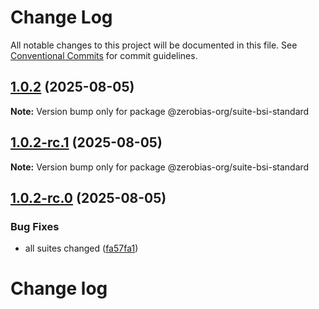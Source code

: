 # Change Log

All notable changes to this project will be documented in this file.
See [Conventional Commits](https://conventionalcommits.org) for commit guidelines.

## [1.0.2](https://github.com/zerobias-org/suite/compare/@zerobias-org/suite-bsi-standard@1.0.2-rc.1...@zerobias-org/suite-bsi-standard@1.0.2) (2025-08-05)

**Note:** Version bump only for package @zerobias-org/suite-bsi-standard





## [1.0.2-rc.1](https://github.com/zerobias-org/suite/compare/@zerobias-org/suite-bsi-standard@1.0.2-rc.0...@zerobias-org/suite-bsi-standard@1.0.2-rc.1) (2025-08-05)

**Note:** Version bump only for package @zerobias-org/suite-bsi-standard





## [1.0.2-rc.0](https://github.com/zerobias-org/suite/compare/@zerobias-org/suite-bsi-standard@1.0.1...@zerobias-org/suite-bsi-standard@1.0.2-rc.0) (2025-08-05)


### Bug Fixes

* all suites changed ([fa57fa1](https://github.com/zerobias-org/suite/commit/fa57fa1af7628003297df46b2d7740fe95bd2666))





# Change log
